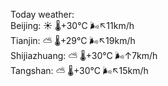 Today weather:  
Beijing: ☀️ 🌡️+30°C 🌬️↖11km/h  
Tianjin: ⛅️  🌡️+29°C 🌬️↖19km/h  
Shijiazhuang: ⛅️  🌡️+30°C 🌬️↑7km/h  
Tangshan: ⛅️  🌡️+30°C 🌬️↖15km/h  
